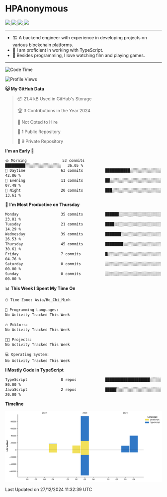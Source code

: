 # HPAnonymous
<p>
  <a href="https://twitter.com/HoratioPham98">
    <img src="https://img.shields.io/badge/-Twitter-1ca0f1?style=flat-square&labelColor=1ca0f1&logo=twitter&logoColor=white&link=https://twitter.com/HoratioPham98">
   <a/>
  <a href="https://stackoverflow.com/users/20403779/illuminati">
    <img src="https://img.shields.io/badge/-StackOverflow-f48024?style=flat-square&labelColor=f48024&logo=stackoverflow&logoColor=white&link=https://stackoverflow.com/users/20403779/illuminati">
   <a/>
  <a href="https://www.linkedin.com/in/hieuphamuit/">
    <img src="https://img.shields.io/badge/-LinkedIn-blue?style=flat-square&logo=Linkedin&logoColor=white&link=https://www.linkedin.com/in/hieuphamuit/">
  <a/>
   <a href="mailto:phamngochieuuit@gmail.com">
    <img src="https://img.shields.io/badge/-Email-c14438?style=flat-square&logo=Gmail&logoColor=white&link=mailto:phamngochieuuit@gmail.com">
   <a/>
</p>

---

- 🏗️ A backend engineer with experience in developing projects on various blockchain platforms.
- 🌊 I am proficient in working with TypeScript.
- 🍣 Besides programming, I love watching film and playing games.
<!-- - ⚡ I mostly write JavaScript for dev and C++ for competitive programming (not active now). -->

---

<!--START_SECTION:waka-->
![Code Time](http://img.shields.io/badge/Code%20Time-166%20hrs%2047%20mins-blue)

![Profile Views](http://img.shields.io/badge/Profile%20Views-0-blue)

**🐱 My GitHub Data** 

> 📦 21.4 kB Used in GitHub's Storage 
 > 
> 🏆 3 Contributions in the Year 2024
 > 
> 🚫 Not Opted to Hire
 > 
> 📜 1 Public Repository 
 > 
> 🔑 9 Private Repository 
 > 
**I'm an Early 🐤** 

```text
🌞 Morning                53 commits          █████████░░░░░░░░░░░░░░░░   36.05 % 
🌆 Daytime                63 commits          ███████████░░░░░░░░░░░░░░   42.86 % 
🌃 Evening                11 commits          ██░░░░░░░░░░░░░░░░░░░░░░░   07.48 % 
🌙 Night                  20 commits          ███░░░░░░░░░░░░░░░░░░░░░░   13.61 % 
```
📅 **I'm Most Productive on Thursday** 

```text
Monday                   35 commits          ██████░░░░░░░░░░░░░░░░░░░   23.81 % 
Tuesday                  21 commits          ████░░░░░░░░░░░░░░░░░░░░░   14.29 % 
Wednesday                39 commits          ███████░░░░░░░░░░░░░░░░░░   26.53 % 
Thursday                 45 commits          ████████░░░░░░░░░░░░░░░░░   30.61 % 
Friday                   7 commits           █░░░░░░░░░░░░░░░░░░░░░░░░   04.76 % 
Saturday                 0 commits           ░░░░░░░░░░░░░░░░░░░░░░░░░   00.00 % 
Sunday                   0 commits           ░░░░░░░░░░░░░░░░░░░░░░░░░   00.00 % 
```


📊 **This Week I Spent My Time On** 

```text
🕑︎ Time Zone: Asia/Ho_Chi_Minh

💬 Programming Languages: 
No Activity Tracked This Week

🔥 Editors: 
No Activity Tracked This Week

🐱‍💻 Projects: 
No Activity Tracked This Week

💻 Operating System: 
No Activity Tracked This Week
```

**I Mostly Code in TypeScript** 

```text
TypeScript               8 repos             ████████████████████░░░░░   80.00 % 
JavaScript               2 repos             █████░░░░░░░░░░░░░░░░░░░░   20.00 % 
```



**Timeline**

![Lines of Code chart](https://raw.githubusercontent.com/HPAnonymous/HPAnonymous/main/assets/bar_graph.png)


 Last Updated on 27/12/2024 11:32:39 UTC
<!--END_SECTION:waka-->
